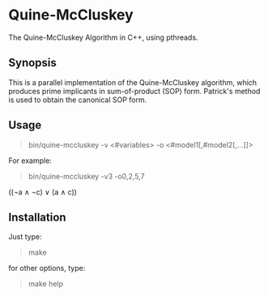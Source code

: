 # Quine-McCluskey
The Quine-McCluskey Algorithm in C++, using pthreads.

## Synopsis

This is a parallel implementation of the Quine-McCluskey algorithm, which produces prime implicants in sum-of-product (SOP) form. Patrick's method is used to obtain the canonical SOP form.

## Usage

> bin/quine-mccluskey -v <#variables> -o <#model1[,#model2[,...]]>

For example:
> bin/quine-mccluskey -v3 -o0,2,5,7

((¬a ∧ ¬c)  ∨  (a ∧ c))

## Installation

Just type:
> make

for other options, type:
> make help


